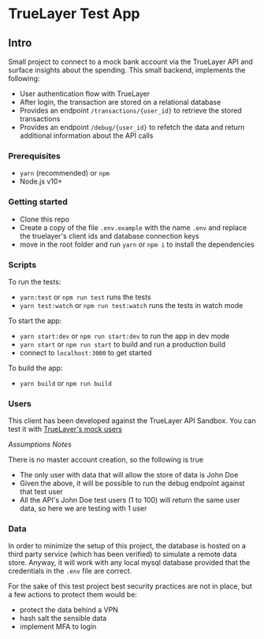# TrueLayer Test App

## Intro

Small project to connect to a mock bank account via the TrueLayer API and surface insights about the spending.
This small backend, implements the following:

- User authentication flow with TrueLayer
- After login, the transaction are stored on a relational database
- Provides an endpoint `/transactions/{user_id}` to retrieve the stored transactions
- Provides an endpoint `/debug/{user_id}` to refetch the data and return additional information about the API calls

### Prerequisites

- `yarn` (recommended) or `npm`
- Node.js v10+

### Getting started

- Clone this repo
- Create a copy of the file `.env.example` with the name `.env` and replace the truelayer's client ids and database connection keys
- move in the root folder and run `yarn` or `npm i` to install the dependencies

### Scripts

To run the tests:

- `yarn:test` or `npm run test` runs the tests
- `yarn test:watch` or `npm run test:watch` runs the tests in watch mode

To start the app:

- `yarn start:dev` or `npm run start:dev` to run the app in dev mode
- `yarn start` or `npm run start` to build and run a production build
- connect to `localhost:3000` to get started

To build the app:

- `yarn build` or `npm run build`

### Users

This client has been developed against the TrueLayer API Sandbox. You can test it with [TrueLayer's mock users](https://docs.truelayer.com/#mock-users)

_Assumptions Notes_

There is no master account creation, so the following is true

- The only user with data that will allow the store of data is John Doe
- Given the above, it will be possible to run the debug endpoint against that test user
- All the API's John Doe test users (1 to 100) will return the same user data, so here we are testing with 1 user

### Data

In order to minimize the setup of this project, the database is hosted on a third party service (which has been verified) to simulate a remote data store.
Anyway, it will work with any local mysql database provided that the credentials in the `.env` file are correct.

For the sake of this test project best security practices are not in place, but a few actions to protect them would be:

- protect the data behind a VPN
- hash salt the sensible data
- implement MFA to login
